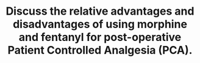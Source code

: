 ---
title: "Discuss the relative advantages and disadvantages of using morphine and fentanyl for post-operative Patient Controlled Analgesia (PCA)."
entityType: SAQ
exam: PEX
college: ANZCA
year: 2016
sitting: A
question: 5
passRate: 47
EC_expectedDomains:
- "The question asks for the relative advantages and disadvantages of morphine and fentanyl, so to score well candidates had to compare the two drugs. Candidates could gain a pass for this question by mentioning the more rapid onset and offset of fentanyl, the relevance of the metabolites of the two drugs and briefly comparing the important side effects. It is reasonable to note that many of these side effects are common to both agents."
EC_extraCredit:
- "Stating the aim of PCA and noting how well the two drugs achieve this aim scored additional points. Marks were also given for discussing how the action of fentanyl may change with increasing dosage, and discussing the discrepancy between the usual lockout for morphine and its time to peak effect."
- "Few realised that the clinical duration of a PCA bolus is less than from a larger intramuscular dose of drug."
EC_errorsCommon:
- "Candidates often wrote a lot of unrelated information about PCAs. Quoting numbers for pharmacokinetic data does not attract marks unless the relevance of the figures is clear. Candidates often thought that side effects which occur at high doses, such as chest wall rigidity, are a problem with PCA."
- "Vague statements do not attract marks: in particular, reduced activity is not the same as no activity, less histamine release is not equivalent to no histamine release and active does not necessarily mean toxic. PCAs are rarely used to administer intrathecal morphine."
- "Allergy is unrelated to histamine release, and histamine is not the only cause of opioid induced itch."
---